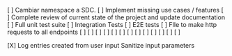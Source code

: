 [ ] Cambiar namespace a SDC.
[ ] Implement missing use cases / features
[ ] Complete review of current state of the project and update documentation
[ ] Full unit test suite
[ ] Integration Tests
[ ] E2E tests
[ ] FIle to make http requests to all endpoints
[ ] 
[ ] 
[ ] 
[ ] 
[ ] 
[ ] 
[ ] 
[ ] 
[ ] 
[ ] 
[ ] 
[ ] 
[ ] 




[X] Log entries created from user input Sanitize input parameters